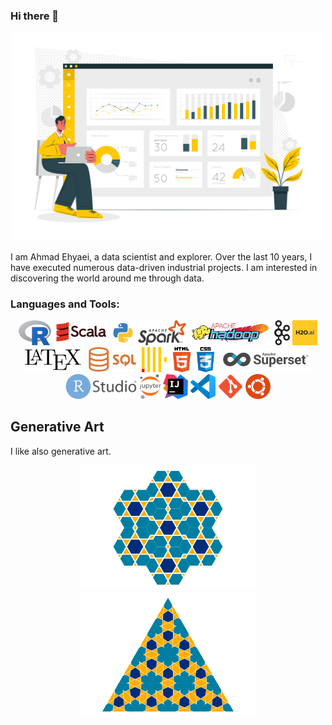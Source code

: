 ### Hi there 👋

<p align="center">
<img src="images/Data_Analysis.svg" alt="Data Analysis" width="500">
</p>

I am Ahmad Ehyaei, a data scientist and explorer.
Over the last 10 years, I have executed numerous data-driven industrial projects. 
I am interested in discovering the world around me through data.

### Languages and Tools:

<p align="center">
	<img title="R" alt="R" src="images/R_logo.svg" height="40" />
	<img title="Scala" alt="Scala" src="images/scala.svg" height="40" />
	<img title="Python" alt="Python" src="images/Python.svg" height="40" />
	<img title="Apache Spark" alt="Apache Spark" src="images/Spark.svg" height="40" />
	<img title="Hadoop" alt="Hadoop" src="images/Hadoop.svg" height="40" />
	<img title="Kafka" alt="Kafka" src="images/kafka.svg" height="40" />
	<img title="H2o.ai" alt="H2o.ai" src="images/h2o.svg" height="40" />
	<img title="Latex" alt="Latex" src="images/LaTeX.svg" height="40" />
	<img title="Sql" alt="Sql" src="images/Sql.png" height="40" />
	<img title="Clickhouse" alt="Clickhouse" src="images/clickhouse.png" height="40" />
	<img title="HTML" alt="HTML" src="images/HTML5.svg" height="40" />
	<img title="CSS" alt="CSS" src="images/CSS.svg" height="40" />
	<img title="Superset" alt="Superset" src="images/Superset.svg" height="40" />
	<img title="RStudio" alt="RStudio" src="images/RStudio_logo_flat.svg" height="40" />
	<img title="Jupyter" alt="Jupyter" src="images/Jupyter.svg" height="40" />
	<img title="IntelliJ" alt="IntelliJ" src="images/IntelliJ.svg" height="40" />
		<img title="vscode" alt="vscode" src="images/vscode.svg" height="40" />
	<img title="Git" alt="Git" src="images/Git.svg" height="40" />
	<img title="ubuntu" alt="ubuntu" src="images/ubuntu.svg" height="40" />
</p>

## Generative Art

I like also generative art.

<p align="center">
<img src="images/kaashi.svg" alt="Data Analysis" height="200">
<img src="images/triangle.svg" alt="Data Analysis" height="200">
</p>
